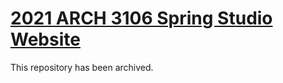 # [2021 ARCH 3106 Spring Studio Website](https://keanmgc.github.io/2021-Spring-Studio/)

This repository has been archived.
